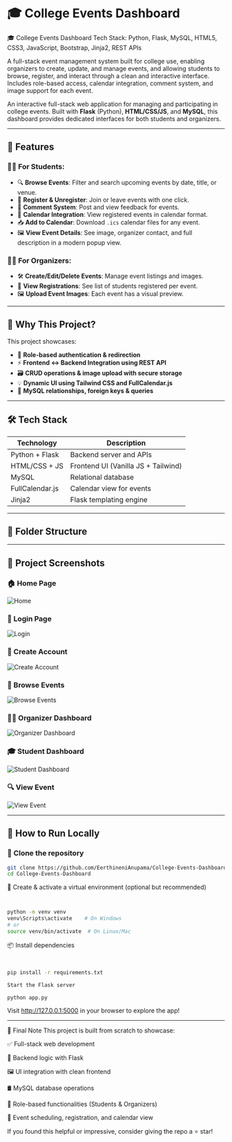 # 🎓 College Events Dashboard

🎓 College Events Dashboard
Tech Stack: Python, Flask, MySQL, HTML5, CSS3, JavaScript, Bootstrap, Jinja2, REST APIs

A full-stack event management system built for college use, enabling organizers to create, update, and manage events, and allowing students to browse, register, and interact through a clean and interactive interface. Includes role-based access, calendar integration, comment system, and image support for each event.






An interactive full-stack web application for managing and participating in college events. Built with **Flask** (Python), **HTML/CSS/JS**, and **MySQL**, this dashboard provides dedicated interfaces for both students and organizers.

---

## 🚀 Features

### 👨‍🎓 For Students:
- 🔍 **Browse Events**: Filter and search upcoming events by date, title, or venue.
- 📝 **Register & Unregister**: Join or leave events with one click.
- 💬 **Comment System**: Post and view feedback for events.
- 📅 **Calendar Integration**: View registered events in calendar format.
- 📥 **Add to Calendar**: Download `.ics` calendar files for any event.
- 🖼️ **View Event Details**: See image, organizer contact, and full description in a modern popup view.

### 👩‍💼 For Organizers:
- 🛠️ **Create/Edit/Delete Events**: Manage event listings and images.
- 📄 **View Registrations**: See list of students registered per event.
- 🖼️ **Upload Event Images**: Each event has a visual preview.

---

## 🧠 Why This Project?

This project showcases:
- 🔐 **Role-based authentication & redirection**
- ⚡ **Frontend ↔ Backend Integration using REST API**
- 🗃️ **CRUD operations & image upload with secure storage**
- 💡 **Dynamic UI using Tailwind CSS and FullCalendar.js**
- 🎯 **MySQL relationships, foreign keys & queries**

---

## 🛠️ Tech Stack

| Technology        | Description                    |
|------------------|--------------------------------|
| Python + Flask   | Backend server and APIs        |
| HTML/CSS + JS    | Frontend UI (Vanilla JS + Tailwind) |
| MySQL            | Relational database            |
| FullCalendar.js  | Calendar view for events       |
| Jinja2           | Flask templating engine        |

---

## 📁 Folder Structure




---

## 🎥 Project Screenshots

### 🏠 Home Page
![Home](home.png)

### 🔐 Login Page
![Login](login.png)

### 📝 Create Account
![Create Account](create-account.png)

### 🎯 Browse Events
![Browse Events](browse-events.png)

### 🧑‍💼 Organizer Dashboard
![Organizer Dashboard](Organizer-dashboard.png)

### 🎓 Student Dashboard
![Student Dashboard](student-dashboard.png)

### 🔍 View Event
![View Event](view-event.png)

---

## 📖 How to Run Locally

### 🔄 Clone the repository

```bash
git clone https://github.com/EerthineniAnupama/College-Events-Dashboard.git
cd College-Events-Dashboard
```

🧪 Create & activate a virtual environment (optional but recommended)
```bash


python -m venv venv
venv\Scripts\activate    # On Windows
# or
source venv/bin/activate  # On Linux/Mac

```


📦 Install dependencies
```bash


pip install -r requirements.txt

Start the Flask server

python app.py
```

Visit http://127.0.0.1:5000 in your browser to explore the app!

---

🌟 Final Note
This project is built from scratch to showcase:

✅ Full-stack web development

🧠 Backend logic with Flask

🖼️ UI integration with clean frontend

🛢️ MySQL database operations

👥 Role-based functionalities (Students & Organizers)

📅 Event scheduling, registration, and calendar view

If you found this helpful or impressive, consider giving the repo a ⭐ star!



